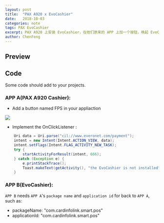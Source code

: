 ```yaml
---
layout: post
title:  "PAX A920 x EvoCashier"
date:   2018-10-03
categories: note
tags: PAX EvoCashier
excerpt: PAX A920 上安装 EvoCashier，在他们原来的 APP 上加一个按钮，唤起 EvoCashier...
author: ChenFeng
---
```


## Preview



## Code

Some code should add to your projects.

### APP A(PAX A920 Cashier):

* Add a button named FPS in your appliaction

![](../../../../image/fps.png)

* Implement the OnClickListener :

```java
    Uri data = Uri.parse("cil://www.everonet.com/payment");
    intent = new Intent(Intent.ACTION_VIEW, data);
    intent.setFlags(Intent.FLAG_ACTIVITY_NEW_TASK);
    try {
        startActivityForResult(intent, 666);
    } catch (Exception e) {
        e.printStackTrace();
        Toast.makeText(getActivity(), "the EvoCashier is not installed", Toast.LENGTH_SHORT).show();
    }
```

### APP B(EvoCashier):

`APP B` needs `APP A`'s `package name` and `application id` for back to `APP A`, such as:

* packageName: "com.cardinfolink.smart.pos"
* applicationId: "com.cardinfolink.smart.pos"
